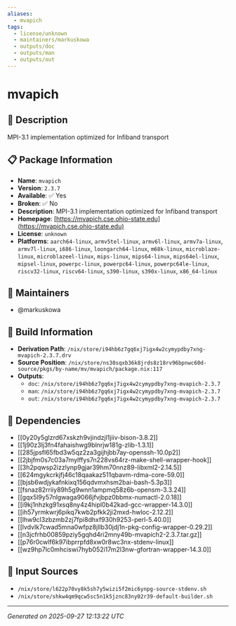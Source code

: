 ```yaml
---
aliases:
  - mvapich
tags:
  - license/unknown
  - maintainers/markuskowa
  - outputs/doc
  - outputs/man
  - outputs/out
---
```


# mvapich

## 📝 Description

MPI-3.1 implementation optimized for Infiband transport

## 📋 Package Information

- **Name**: `mvapich`
- **Version**: `2.3.7`
- **Available**: ✅ Yes
- **Broken**: ✅ No
- **Description**: MPI-3.1 implementation optimized for Infiband transport
- **Homepage**: [https://mvapich.cse.ohio-state.edu](https://mvapich.cse.ohio-state.edu)
- **License**: `unknown`
- **Platforms**: `aarch64-linux`, `armv5tel-linux`, `armv6l-linux`, `armv7a-linux`, `armv7l-linux`, `i686-linux`, `loongarch64-linux`, `m68k-linux`, `microblaze-linux`, `microblazeel-linux`, `mips-linux`, `mips64-linux`, `mips64el-linux`, `mipsel-linux`, `powerpc-linux`, `powerpc64-linux`, `powerpc64le-linux`, `riscv32-linux`, `riscv64-linux`, `s390-linux`, `s390x-linux`, `x86_64-linux`
## 👥 Maintainers

- @markuskowa


## 🔧 Build Information

- **Derivation Path**: `/nix/store/i94hb6z7gq6xj7igx4w2cymypdby7xng-mvapich-2.3.7.drv`
- **Source Position**: `/nix/store/ns30sqxb36k8jrds8z18rv96bpnwc60d-source/pkgs/by-name/mv/mvapich/package.nix:117`
- **Outputs**:
  - `doc`:  `/nix/store/i94hb6z7gq6xj7igx4w2cymypdby7xng-mvapich-2.3.7`
  - `man`:  `/nix/store/i94hb6z7gq6xj7igx4w2cymypdby7xng-mvapich-2.3.7`
  - `out`:  `/nix/store/i94hb6z7gq6xj7igx4w2cymypdby7xng-mvapich-2.3.7`

## 🔗 Dependencies

- [[0y20y5glzrd67xskzh9vjindzjl1jiiv-bison-3.8.2]]
- [[1j90z3lj3fn4fahaishwg9blnrjw181g-zlib-1.3.1]]
- [[285jpsfl65fbd3w5qz2za3gijhjbb7ay-openssh-10.0p2]]
- [[2jbjfm0s7c03a7mylffys7n228vs64rz-make-shell-wrapper-hook]]
- [[3h2pqwsp2izzlynp9gjar39hm70nnz89-libxml2-2.14.5]]
- [[624mgykcrkjfj46c18qaakaz511qbavm-rdma-core-59.0]]
- [[bjsb6wdjykafnkixq156qdvmxhsm2bai-bash-5.3p3]]
- [[fsnaz82rriiy89h5g9wnn1ampmq58z6b-opensm-3.3.24]]
- [[gqx5l9y57nlgwaga9066jfvjbpz0bbmx-numactl-2.0.18]]
- [[i9kj1nhzkg91xsq8ny4z4hipl0b42kad-gcc-wrapper-14.3.0]]
- [[ih57yrmkwrj6pikq7kwb2pfkk2ji2mxd-hwloc-2.12.2]]
- [[lhw9cl3zbzmb2zj7fpi8dhxf930h9253-perl-5.40.0]]
- [[lvdvlk7cwad5mna0wfpz8jllb30jdj1n-pkg-config-wrapper-0.29.2]]
- [[n3jcfrhb00859pziy5gqhd4ri2mny49b-mvapich2-2.3.7.tar.gz]]
- [[p76r0cwlf6k97ibprrpfd8xw0r8wc3nx-stdenv-linux]]
- [[wz9hp7lc0mhciswi7hyb052i17m2l3nw-gfortran-wrapper-14.3.0]]

## 📁 Input Sources

- `/nix/store/l622p70vy8k5sh7y5wizi5f2mic6ynpg-source-stdenv.sh`
- `/nix/store/shkw4qm9qcw5sc5n1k5jznc83ny02r39-default-builder.sh`

---
*Generated on 2025-09-27 12:13:22 UTC*
